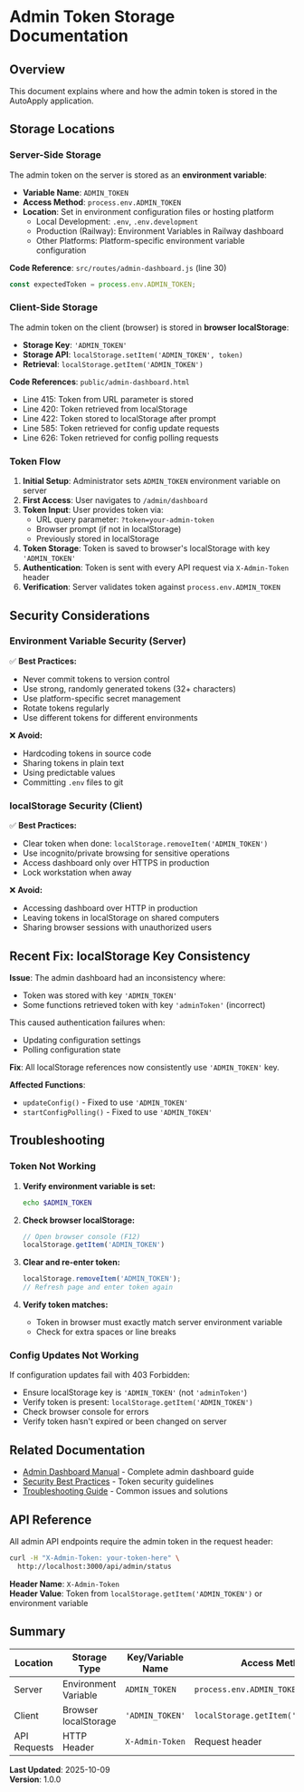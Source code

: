 # Admin Token Storage Documentation

## Overview

This document explains where and how the admin token is stored in the AutoApply application.

## Storage Locations

### Server-Side Storage

The admin token on the server is stored as an **environment variable**:

- **Variable Name**: `ADMIN_TOKEN`
- **Access Method**: `process.env.ADMIN_TOKEN`
- **Location**: Set in environment configuration files or hosting platform
  - Local Development: `.env`, `.env.development`
  - Production (Railway): Environment Variables in Railway dashboard
  - Other Platforms: Platform-specific environment variable configuration

**Code Reference**: `src/routes/admin-dashboard.js` (line 30)
```javascript
const expectedToken = process.env.ADMIN_TOKEN;
```

### Client-Side Storage

The admin token on the client (browser) is stored in **browser localStorage**:

- **Storage Key**: `'ADMIN_TOKEN'`
- **Storage API**: `localStorage.setItem('ADMIN_TOKEN', token)`
- **Retrieval**: `localStorage.getItem('ADMIN_TOKEN')`

**Code References**: `public/admin-dashboard.html`
- Line 415: Token from URL parameter is stored
- Line 420: Token retrieved from localStorage
- Line 422: Token stored to localStorage after prompt
- Line 585: Token retrieved for config update requests
- Line 626: Token retrieved for config polling requests

### Token Flow

1. **Initial Setup**: Administrator sets `ADMIN_TOKEN` environment variable on server
2. **First Access**: User navigates to `/admin/dashboard`
3. **Token Input**: User provides token via:
   - URL query parameter: `?token=your-admin-token`
   - Browser prompt (if not in localStorage)
   - Previously stored in localStorage
4. **Token Storage**: Token is saved to browser's localStorage with key `'ADMIN_TOKEN'`
5. **Authentication**: Token is sent with every API request via `X-Admin-Token` header
6. **Verification**: Server validates token against `process.env.ADMIN_TOKEN`

## Security Considerations

### Environment Variable Security (Server)

✅ **Best Practices:**
- Never commit tokens to version control
- Use strong, randomly generated tokens (32+ characters)
- Use platform-specific secret management
- Rotate tokens regularly
- Use different tokens for different environments

❌ **Avoid:**
- Hardcoding tokens in source code
- Sharing tokens in plain text
- Using predictable values
- Committing `.env` files to git

### localStorage Security (Client)

✅ **Best Practices:**
- Clear token when done: `localStorage.removeItem('ADMIN_TOKEN')`
- Use incognito/private browsing for sensitive operations
- Access dashboard only over HTTPS in production
- Lock workstation when away

❌ **Avoid:**
- Accessing dashboard over HTTP in production
- Leaving tokens in localStorage on shared computers
- Sharing browser sessions with unauthorized users

## Recent Fix: localStorage Key Consistency

**Issue**: The admin dashboard had an inconsistency where:
- Token was stored with key `'ADMIN_TOKEN'`
- Some functions retrieved token with key `'adminToken'` (incorrect)

This caused authentication failures when:
- Updating configuration settings
- Polling configuration state

**Fix**: All localStorage references now consistently use `'ADMIN_TOKEN'` key.

**Affected Functions**:
- `updateConfig()` - Fixed to use `'ADMIN_TOKEN'`
- `startConfigPolling()` - Fixed to use `'ADMIN_TOKEN'`

## Troubleshooting

### Token Not Working

1. **Verify environment variable is set:**
   ```bash
   echo $ADMIN_TOKEN
   ```

2. **Check browser localStorage:**
   ```javascript
   // Open browser console (F12)
   localStorage.getItem('ADMIN_TOKEN')
   ```

3. **Clear and re-enter token:**
   ```javascript
   localStorage.removeItem('ADMIN_TOKEN');
   // Refresh page and enter token again
   ```

4. **Verify token matches:**
   - Token in browser must exactly match server environment variable
   - Check for extra spaces or line breaks

### Config Updates Not Working

If configuration updates fail with 403 Forbidden:
- Ensure localStorage key is `'ADMIN_TOKEN'` (not `'adminToken'`)
- Verify token is present: `localStorage.getItem('ADMIN_TOKEN')`
- Check browser console for errors
- Verify token hasn't expired or been changed on server

## Related Documentation

- [Admin Dashboard Manual](ADMIN_DASHBOARD_MANUAL.md) - Complete admin dashboard guide
- [Security Best Practices](ADMIN_DASHBOARD_MANUAL.md#security-best-practices) - Token security guidelines
- [Troubleshooting Guide](ADMIN_DASHBOARD_MANUAL.md#troubleshooting) - Common issues and solutions

## API Reference

All admin API endpoints require the admin token in the request header:

```bash
curl -H "X-Admin-Token: your-token-here" \
  http://localhost:3000/api/admin/status
```

**Header Name**: `X-Admin-Token`  
**Header Value**: Token from `localStorage.getItem('ADMIN_TOKEN')` or environment variable

## Summary

| Location | Storage Type | Key/Variable Name | Access Method |
|----------|--------------|-------------------|---------------|
| Server | Environment Variable | `ADMIN_TOKEN` | `process.env.ADMIN_TOKEN` |
| Client | Browser localStorage | `'ADMIN_TOKEN'` | `localStorage.getItem('ADMIN_TOKEN')` |
| API Requests | HTTP Header | `X-Admin-Token` | Request header |

**Last Updated**: 2025-10-09  
**Version**: 1.0.0

